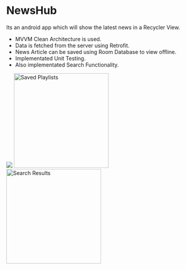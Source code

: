 # NewsHub

Its an android app which will show the latest news in a Recycler View.
- MVVM Clean Architecture is used.
- Data is fetched from the server using Retrofit.
- News Article can be saved using Room Database to view offline.
- Implementated Unit Testing.
- Also implementated Search Functionality.

<img src="Screenshot1.png">
      <img src="/screenshots/Screenshot_2018-05-20-15-02-39-938_com.example.anujsharma.shuffler.png" width="250" title="Saved Playlists">
      <img src="/screenshots/Screenshot_2018-05-20-15-04-15-523_com.example.anujsharma.shuffler.png" width="250" title="Search Results">
